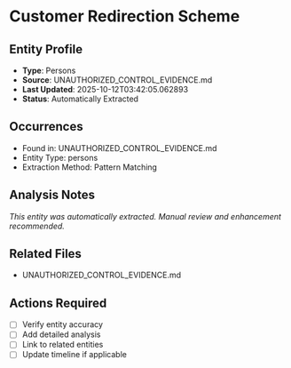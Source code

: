 # Customer Redirection Scheme

## Entity Profile
- **Type**: Persons
- **Source**: UNAUTHORIZED_CONTROL_EVIDENCE.md
- **Last Updated**: 2025-10-12T03:42:05.062893
- **Status**: Automatically Extracted

## Occurrences
- Found in: UNAUTHORIZED_CONTROL_EVIDENCE.md
- Entity Type: persons
- Extraction Method: Pattern Matching

## Analysis Notes
*This entity was automatically extracted. Manual review and enhancement recommended.*

## Related Files
- UNAUTHORIZED_CONTROL_EVIDENCE.md

## Actions Required
- [ ] Verify entity accuracy
- [ ] Add detailed analysis
- [ ] Link to related entities
- [ ] Update timeline if applicable
